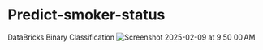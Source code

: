 # Predict-smoker-status
DataBricks Binary Classification
![Screenshot 2025-02-09 at 9 50 00 AM](https://github.com/user-attachments/assets/cdfc4326-65a3-46f9-a9b7-2ee3ec02e963)

